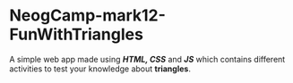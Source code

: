 # NeogCamp-mark12-FunWithTriangles

A simple web app made using <em><strong>HTML, CSS</strong></em> and <em><strong>JS</strong></em> which contains different activities to test your knowledge about <strong>triangles</strong>. 
